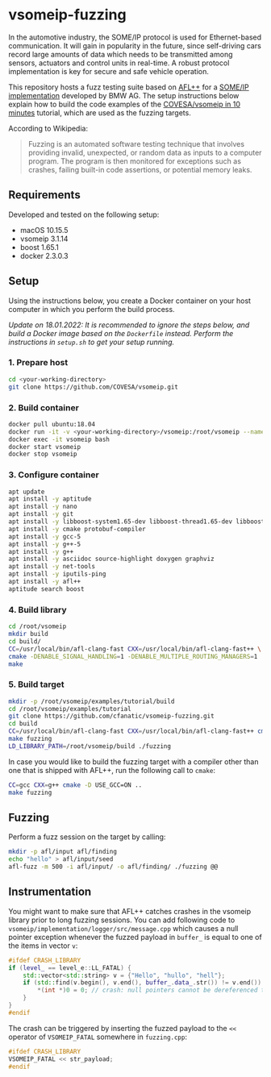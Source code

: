 # vsomeip-fuzzing

In the automotive industry, the SOME/IP protocol is used for Ethernet-based communication. It will gain in popularity in the future, since self-driving cars record large amounts of data which needs to be transmitted among sensors, actuators and control units in real-time. A robust protocol implementation is key for secure and safe vehicle operation.

This repository hosts a fuzz testing suite based on [AFL++](https://github.com/AFLplusplus/AFLplusplus) for a [SOME/IP implementation](https://github.com/COVESA/vsomeip) developed by BMW AG. The setup instructions below explain how to build the code examples of the [COVESA/vsomeip in 10 minutes](https://github.com/COVESA/vsomeip/wiki/vsomeip-in-10-minutes#first) tutorial, which are used as the fuzzing targets.

According to Wikipedia:
> Fuzzing is an automated software testing technique that involves providing invalid, unexpected, or random data as inputs to a computer program. The program is then monitored for exceptions such as crashes, failing built-in code assertions, or potential memory leaks.

## Requirements

Developed and tested on the following setup:

- macOS 10.15.5
- vsomeip 3.1.14
- boost 1.65.1
- docker 2.3.0.3

## Setup

Using the instructions below, you create a Docker container on your host computer in which you perform the build process.

*Update on 18.01.2022: It is recommended to ignore the steps below, and build a Docker image based on the `Dockerfile` instead. Perform the instructions in `setup.sh` to get your setup running.*

### 1. Prepare host

```bash
cd <your-working-directory>
git clone https://github.com/COVESA/vsomeip.git
```

### 2. Build container

```bash
docker pull ubuntu:18.04
docker run -it -v <your-working-directory>/vsomeip:/root/vsomeip --name vsomeip ubuntu:18.04
docker exec -it vsomeip bash
docker start vsomeip
docker stop vsomeip
```

### 3. Configure container

```bash
apt update
apt install -y aptitude
apt install -y nano
apt install -y git
apt install -y libboost-system1.65-dev libboost-thread1.65-dev libboost-log1.65-dev
apt install -y cmake protobuf-compiler
apt install -y gcc-5
apt install -y g++-5
apt install -y g++
apt install -y asciidoc source-highlight doxygen graphviz
apt install -y net-tools
apt install -y iputils-ping
apt install -y afl++
aptitude search boost
```

### 4. Build library

```bash
cd /root/vsomeip
mkdir build
cd build/
CC=/usr/local/bin/afl-clang-fast CXX=/usr/local/bin/afl-clang-fast++ \
cmake -DENABLE_SIGNAL_HANDLING=1 -DENABLE_MULTIPLE_ROUTING_MANAGERS=1 ..
make
```

### 5. Build target

```bash
mkdir -p /root/vsomeip/examples/tutorial/build
cd /root/vsomeip/examples/tutorial
git clone https://github.com/cfanatic/vsomeip-fuzzing.git
cd build
CC=/usr/local/bin/afl-clang-fast CXX=/usr/local/bin/afl-clang-fast++ cmake ..
make fuzzing
LD_LIBRARY_PATH=/root/vsomeip/build ./fuzzing
```

In case you would like to build the fuzzing target with a compiler other than one that is shipped with AFL++, run the following call to `cmake`:

```bash
CC=gcc CXX=g++ cmake -D USE_GCC=ON ..
make fuzzing
```

## Fuzzing

Perform a fuzz session on the target by calling:

```bash
mkdir -p afl/input afl/finding
echo "hello" > afl/input/seed
afl-fuzz -m 500 -i afl/input/ -o afl/finding/ ./fuzzing @@
```

## Instrumentation

You might want to make sure that AFL++ catches crashes in the vsomeip library prior to long fuzzing sessions. You can add following code to `vsomeip/implementation/logger/src/message.cpp` which causes a null pointer exception whenever the fuzzed payload in `buffer_` is equal to one of the items in vector `v`:

```cpp
#ifdef CRASH_LIBRARY
if (level_ == level_e::LL_FATAL) {
    std::vector<std::string> v = {"Hello", "hullo", "hell"};
    if (std::find(v.begin(), v.end(), buffer_.data_.str()) != v.end()) {
        *(int *)0 = 0; // crash: null pointers cannot be dereferenced to a value
    }
}
#endif
````

The crash can be triggered by inserting the fuzzed payload to the `<<` operator of `VSOMEIP_FATAL` somewhere in `fuzzing.cpp`:

```cpp
#ifdef CRASH_LIBRARY
VSOMEIP_FATAL << str_payload;
#endif
```
